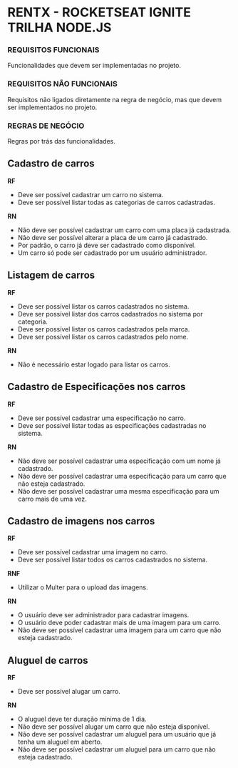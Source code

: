 # RENTX - ROCKETSEAT IGNITE TRILHA NODE.JS

### REQUISITOS FUNCIONAIS

Funcionalidades que devem ser implementadas no projeto.


### REQUISITOS NÃO FUNCIONAIS

Requisitos não ligados diretamente na regra de negócio, mas que devem ser implementados no projeto.

### REGRAS DE NEGÓCIO

Regras por trás das funcionalidades.

## Cadastro de carros

**RF**

* Deve ser possível cadastrar um carro no sistema.
* Deve ser possível listar todas as categorias de carros cadastradas.


**RN**

* Não deve ser possível cadastrar um carro com uma placa já cadastrada.
* Não deve ser possível alterar a placa de um carro já cadastrado.
* Por padrão, o carro já deve ser cadastrado como disponível.
* Um carro só pode ser cadastrado por um usuário administrador.

## Listagem de carros

**RF**

* Deve ser possível listar os carros cadastrados no sistema.
* Deve ser possível listar dos carros cadastrados no sistema por categoria.
* Deve ser possível listar os carros cadastrados pela marca.
* Deve ser possível listar os carros cadastrados pelo nome.

**RN**

* Não é necessário estar logado para listar os carros.

## Cadastro de Especificações nos carros

**RF**

* Deve ser possível cadastrar uma especificação no carro.
* Deve ser possível listar todas as especificações cadastradas no sistema.

**RN**

* Não deve ser possível cadastrar uma especificação com um nome já cadastrado.
* Não deve ser possível cadastrar uma especificação para um carro que não esteja cadastrado.
* Não deve ser possível cadastrar uma mesma especificação para um carro mais de uma vez.

## Cadastro de imagens nos carros

**RF**

* Deve ser possível cadastrar uma imagem no carro.
* Deve ser possível listar todos os carros cadastrados no sistema.

**RNF**

* Utilizar o Multer para o upload das imagens.

**RN**

* O usuário deve ser administrador para cadastrar imagens.
* O usuário deve poder cadastrar mais de uma imagem para um carro.
* Não deve ser possível cadastrar uma imagem para um carro que não esteja cadastrado.

## Aluguel de carros

**RF**

* Deve ser possível alugar um carro.

**RN**

* O aluguel deve ter duração mínima de 1 dia.
* Não deve ser possível alugar um carro que não esteja disponível.
* Não deve ser possível cadastrar um aluguel para um usuário que já tenha um aluguel em aberto.
* Não deve ser possível cadastrar um aluguel para um carro que não esteja cadastrado.	

